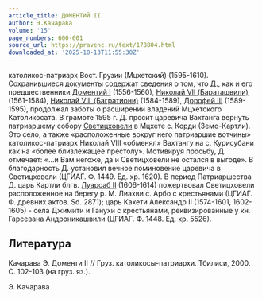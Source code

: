```yaml
---
article_title: ДОМЕНТИЙ II
author: Э.Качарава
volume: '15'
page_numbers: 600-601
source_url: https://pravenc.ru/text/178804.html
downloaded_at: '2025-10-13T11:55:30Z'
---
```


католикос-патриарх Вост. Грузии (Мцхетский) (1595-1610). Сохранившиеся документы содержат сведения о том, что Д., как и его предшественники [Доментий I](<https://pravenc.ru/text/Доментий I.html>) (1556-1560), [Николай VII (Бараташвили)](<https://pravenc.ru/text/Николай VII (Бараташвили).html>) (1561-1584), [Николай VIII (Багратиони)](<https://pravenc.ru/text/Николай VIII (Багратиони).html>) (1584-1589), [Дорофей III](<https://pravenc.ru/text/Дорофей III.html>) (1589-1595), продолжал заботы о расширении владений Мцхетского Католикосата. В грамоте 1595 г. Д. просит царевича Вахтанга вернуть патриаршему собору [Светицховели](https://pravenc.ru/text/Светицховели.html) в Мцхете с. Корди (Земо-Картли). Это село, а также «расположенные вокруг него патриаршие вотчины» католикос-патриарх Николай VIII «обменял» Вахтангу на с. Курисубани как на «более близлежащее престолу». Мотивируя просьбу, Д. отмечает: «...и Вам негоже, да и Светицховели не остался в выгоде». В благодарность Д. установил вечное поминовение царевича в Светицховели (ЦГИАГ. Ф. 1449. Ед. хр. 1620). В период Патриаршества Д. царь Картли блгв. [Луарсаб II](<https://pravenc.ru/text/Луарсаб II.html>) (1606-1614) пожертвовал Светицховели расположенное на берегу р. М. Лиахви с. Арбо с крестьянами (ЦГИАГ. Ф. древних актов. Sd. 2871); царь Кахети Александр II (1574-1601, 1602-1605) - села Джимити и Ганухи с крестьянами, реквизированные у кн. Гарсевана Андроникашвили (ЦГИАГ. Ф. 1448. Ед. хр. 5526).

## Литература

Качарава Э. Доменти II // Груз. католикосы-патриархи. Тбилиси, 2000. С. 102-103 (на груз. яз.).

Э.  Качарава
